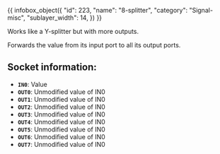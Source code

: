 {{ infobox_object({
	"id": 223,
	"name": "8-splitter",
	"category": "Signal-misc",
	"sublayer_width": 14,
}) }}

Works like a Y-splitter but with more outputs.

Forwards the value from its input port to all its output ports.

## Socket information:
- **`IN0`**: Value
- **`OUT0`**: Unmodified value of IN0
- **`OUT1`**: Unmodified value of IN0
- **`OUT2`**: Unmodified value of IN0
- **`OUT3`**: Unmodified value of IN0
- **`OUT4`**: Unmodified value of IN0
- **`OUT5`**: Unmodified value of IN0
- **`OUT6`**: Unmodified value of IN0
- **`OUT7`**: Unmodified value of IN0